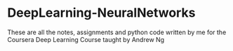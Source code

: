 # DeepLearning-NeuralNetworks
These are all the notes, assignments and python code written by me for the Coursera Deep Learning Course taught by Andrew Ng
